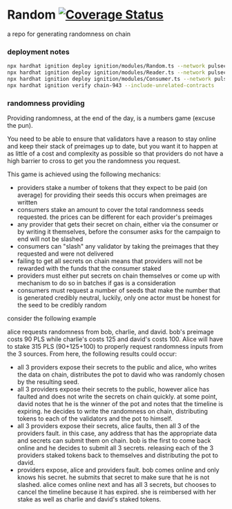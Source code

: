 # Random [![Coverage Status](https://coveralls.io/repos/github/gibsfinance/random/badge.svg?branch=master)](https://coveralls.io/github/gibsfinance/random?branch=master)

a repo for generating randomness on chain

### deployment notes

```bash
npx hardhat ignition deploy ignition/modules/Random.ts --network pulsechainV4 --verify
npx hardhat ignition deploy ignition/modules/Reader.ts --network pulsechainV4 --verify
npx hardhat ignition deploy ignition/modules/Consumer.ts --network pulsechainV4 --verify
npx hardhat ignition verify chain-943 --include-unrelated-contracts
```

### randomness providing

Providing randomness, at the end of the day, is a numbers game (excuse the pun).

You need to be able to ensure that validators have a reason to stay online and keep their stack of preimages up to date, but you want it to happen at as little of a cost and complexity as possible so that providers do not have a high barrier to cross to get you the randomness you request.

This game is achieved using the following mechanics:
- providers stake a number of tokens that they expect to be paid (on average) for providing their seeds this occurs when preimages are written
- consumers stake an amount to cover the total randomness seeds requested. the prices can be different for each provider's preimages
- any provider that gets their secret on chain, either via the consumer or by writing it themselves, before the consumer asks for the campaign to end will not be slashed
- consumers can "slash" any validator by taking the preimages that they requested and were not delivered
- failing to get all secrets on chain means that providers will not be rewarded with the funds that the consumer staked
- providers must either put secrets on chain themselves or come up with mechanism to do so in batches if gas is a consideration
- consumers must request a number of seeds that make the number that is generated credibly neutral, luckily, only one actor must be honest for the seed to be credibly random

consider the following example

alice requests randomness from bob, charlie, and david. bob's preimage costs 90 PLS while charlie's costs 125 and david's costs 100. Alice will have to stake 315 PLS (90+125+100) to properly request randomness inputs from the 3 sources. From here, the following results could occur:

- all 3 providers expose their secrets to the public and alice, who writes the data on chain, distributes the pot to david who was randomly chosen by the resulting seed.
- all 3 providers expose their secrets to the public, however alice has faulted and does not write the secrets on chain quickly. at some point, david notes that he is the winner of the pot and notes that the timeline is expiring. he decides to write the randomness on chain, distributing tokens to each of the validators and the pot to himself.
- all 3 providers expose their secrets, alice faults, then all 3 of the providers fault. in this case, any address that has the appropriate data and secrets can submit them on chain. bob is the first to come back online and he decides to submit all 3 secrets. releasing each of the 3 providers staked tokens back to themselves and distributing the pot to david.
- providers expose, alice and providers fault. bob comes online and only knows his secret. he submits that secret to make sure that he is not slashed. alice comes online next and has all 3 secrets, but chooses to cancel the timeline because it has expired. she is reimbersed with her stake as well as charlie and david's staked tokens.
